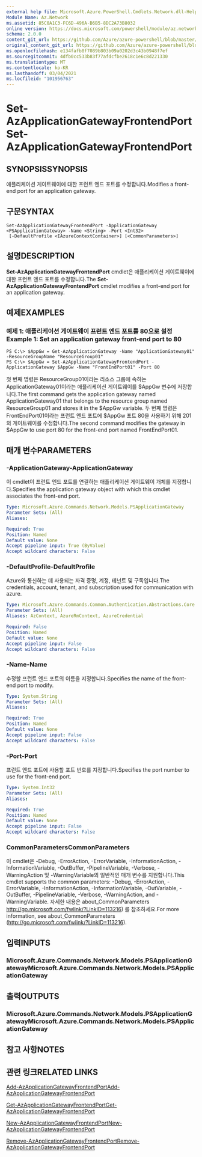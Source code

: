 ```yaml
---
external help file: Microsoft.Azure.PowerShell.Cmdlets.Network.dll-Help.xml
Module Name: Az.Network
ms.assetid: 85C0A1C3-FC6D-496A-B6B5-8DC2A73B8032
online version: https://docs.microsoft.com/powershell/module/az.network/set-azapplicationgatewayfrontendport
schema: 2.0.0
content_git_url: https://github.com/Azure/azure-powershell/blob/master/src/Network/Network/help/Set-AzApplicationGatewayFrontendPort.md
original_content_git_url: https://github.com/Azure/azure-powershell/blob/master/src/Network/Network/help/Set-AzApplicationGatewayFrontendPort.md
ms.openlocfilehash: e134fafb8f7089b803b09a0202d3c43b0948f7ef
ms.sourcegitcommit: 4dfb0cc533b83f77afdcfbe2618c1e6c8d221330
ms.translationtype: MT
ms.contentlocale: ko-KR
ms.lasthandoff: 03/04/2021
ms.locfileid: "101956763"
---
```

# <span data-ttu-id="dd11b-101">Set-AzApplicationGatewayFrontendPort</span><span class="sxs-lookup"><span data-stu-id="dd11b-101">Set-AzApplicationGatewayFrontendPort</span></span>

## <span data-ttu-id="dd11b-102">SYNOPSIS</span><span class="sxs-lookup"><span data-stu-id="dd11b-102">SYNOPSIS</span></span>
<span data-ttu-id="dd11b-103">애플리케이션 게이트웨이에 대한 프런트 엔드 포트를 수정합니다.</span><span class="sxs-lookup"><span data-stu-id="dd11b-103">Modifies a front-end port for an application gateway.</span></span>

## <span data-ttu-id="dd11b-104">구문</span><span class="sxs-lookup"><span data-stu-id="dd11b-104">SYNTAX</span></span>

```
Set-AzApplicationGatewayFrontendPort -ApplicationGateway <PSApplicationGateway> -Name <String> -Port <Int32>
 [-DefaultProfile <IAzureContextContainer>] [<CommonParameters>]
```

## <span data-ttu-id="dd11b-105">설명</span><span class="sxs-lookup"><span data-stu-id="dd11b-105">DESCRIPTION</span></span>
<span data-ttu-id="dd11b-106">**Set-AzApplicationGatewayFrontendPort** cmdlet은 애플리케이션 게이트웨이에 대한 프런트 엔드 포트를 수정합니다.</span><span class="sxs-lookup"><span data-stu-id="dd11b-106">The **Set-AzApplicationGatewayFrontendPort** cmdlet modifies a front-end port for an application gateway.</span></span>

## <span data-ttu-id="dd11b-107">예제</span><span class="sxs-lookup"><span data-stu-id="dd11b-107">EXAMPLES</span></span>

### <span data-ttu-id="dd11b-108">예제 1: 애플리케이션 게이트웨이 프런트 엔드 포트를 80으로 설정</span><span class="sxs-lookup"><span data-stu-id="dd11b-108">Example 1: Set an application gateway front-end port to 80</span></span>
```
PS C:\> $AppGw = Get-AzApplicationGateway -Name "ApplicationGateway01" -ResourceGroupName "ResourceGroup01"
PS C:\> $AppGw = Set-AzApplicationGatewayFrontendPort -ApplicationGateway $AppGw -Name "FrontEndPort01" -Port 80
```

<span data-ttu-id="dd11b-109">첫 번째 명령은 ResourceGroup01이라는 리소스 그룹에 속하는 ApplicationGateway01이라는 애플리케이션 게이트웨이를 $AppGw 변수에 저장합니다.</span><span class="sxs-lookup"><span data-stu-id="dd11b-109">The first command gets the application gateway named ApplicationGateway01 that belongs to the resource group named ResourceGroup01 and stores it in the $AppGw variable.</span></span>
<span data-ttu-id="dd11b-110">두 번째 명령은 FrontEndPort01이라는 프런트 엔드 포트에 $AppGw 포트 80을 사용하기 위해 201의 게이트웨이를 수정합니다.</span><span class="sxs-lookup"><span data-stu-id="dd11b-110">The second command modifies the gateway in $AppGw to use port 80 for the front-end port named FrontEndPort01.</span></span>

## <span data-ttu-id="dd11b-111">매개 변수</span><span class="sxs-lookup"><span data-stu-id="dd11b-111">PARAMETERS</span></span>

### <span data-ttu-id="dd11b-112">-ApplicationGateway</span><span class="sxs-lookup"><span data-stu-id="dd11b-112">-ApplicationGateway</span></span>
<span data-ttu-id="dd11b-113">이 cmdlet이 프런트 엔드 포트를 연결하는 애플리케이션 게이트웨이 개체를 지정합니다.</span><span class="sxs-lookup"><span data-stu-id="dd11b-113">Specifies the application gateway object with which this cmdlet associates the front-end port.</span></span>

```yaml
Type: Microsoft.Azure.Commands.Network.Models.PSApplicationGateway
Parameter Sets: (All)
Aliases:

Required: True
Position: Named
Default value: None
Accept pipeline input: True (ByValue)
Accept wildcard characters: False
```

### <span data-ttu-id="dd11b-114">-DefaultProfile</span><span class="sxs-lookup"><span data-stu-id="dd11b-114">-DefaultProfile</span></span>
<span data-ttu-id="dd11b-115">Azure와 통신하는 데 사용되는 자격 증명, 계정, 테넌트 및 구독입니다.</span><span class="sxs-lookup"><span data-stu-id="dd11b-115">The credentials, account, tenant, and subscription used for communication with azure.</span></span>

```yaml
Type: Microsoft.Azure.Commands.Common.Authentication.Abstractions.Core.IAzureContextContainer
Parameter Sets: (All)
Aliases: AzContext, AzureRmContext, AzureCredential

Required: False
Position: Named
Default value: None
Accept pipeline input: False
Accept wildcard characters: False
```

### <span data-ttu-id="dd11b-116">-Name</span><span class="sxs-lookup"><span data-stu-id="dd11b-116">-Name</span></span>
<span data-ttu-id="dd11b-117">수정할 프런트 엔드 포트의 이름을 지정합니다.</span><span class="sxs-lookup"><span data-stu-id="dd11b-117">Specifies the name of the front-end port to modify.</span></span>

```yaml
Type: System.String
Parameter Sets: (All)
Aliases:

Required: True
Position: Named
Default value: None
Accept pipeline input: False
Accept wildcard characters: False
```

### <span data-ttu-id="dd11b-118">-Port</span><span class="sxs-lookup"><span data-stu-id="dd11b-118">-Port</span></span>
<span data-ttu-id="dd11b-119">프런트 엔드 포트에 사용할 포트 번호를 지정합니다.</span><span class="sxs-lookup"><span data-stu-id="dd11b-119">Specifies the port number to use for the front-end port.</span></span>

```yaml
Type: System.Int32
Parameter Sets: (All)
Aliases:

Required: True
Position: Named
Default value: None
Accept pipeline input: False
Accept wildcard characters: False
```

### <span data-ttu-id="dd11b-120">CommonParameters</span><span class="sxs-lookup"><span data-stu-id="dd11b-120">CommonParameters</span></span>
<span data-ttu-id="dd11b-121">이 cmdlet은 -Debug, -ErrorAction, -ErrorVariable, -InformationAction, -InformationVariable, -OutBuffer, -PipelineVariable, -Verbose, -WarningAction 및 -WarningVariable의 일반적인 매개 변수를 지원합니다.</span><span class="sxs-lookup"><span data-stu-id="dd11b-121">This cmdlet supports the common parameters: -Debug, -ErrorAction, -ErrorVariable, -InformationAction, -InformationVariable, -OutVariable, -OutBuffer, -PipelineVariable, -Verbose, -WarningAction, and -WarningVariable.</span></span> <span data-ttu-id="dd11b-122">자세한 내용은 about_CommonParameters http://go.microsoft.com/fwlink/?LinkID=113216) 를 참조하세요.</span><span class="sxs-lookup"><span data-stu-id="dd11b-122">For more information, see about_CommonParameters (http://go.microsoft.com/fwlink/?LinkID=113216).</span></span>

## <span data-ttu-id="dd11b-123">입력</span><span class="sxs-lookup"><span data-stu-id="dd11b-123">INPUTS</span></span>

### <span data-ttu-id="dd11b-124">Microsoft.Azure.Commands.Network.Models.PSApplicationGateway</span><span class="sxs-lookup"><span data-stu-id="dd11b-124">Microsoft.Azure.Commands.Network.Models.PSApplicationGateway</span></span>

## <span data-ttu-id="dd11b-125">출력</span><span class="sxs-lookup"><span data-stu-id="dd11b-125">OUTPUTS</span></span>

### <span data-ttu-id="dd11b-126">Microsoft.Azure.Commands.Network.Models.PSApplicationGateway</span><span class="sxs-lookup"><span data-stu-id="dd11b-126">Microsoft.Azure.Commands.Network.Models.PSApplicationGateway</span></span>

## <span data-ttu-id="dd11b-127">참고 사항</span><span class="sxs-lookup"><span data-stu-id="dd11b-127">NOTES</span></span>

## <span data-ttu-id="dd11b-128">관련 링크</span><span class="sxs-lookup"><span data-stu-id="dd11b-128">RELATED LINKS</span></span>

[<span data-ttu-id="dd11b-129">Add-AzApplicationGatewayFrontendPort</span><span class="sxs-lookup"><span data-stu-id="dd11b-129">Add-AzApplicationGatewayFrontendPort</span></span>](./Add-AzApplicationGatewayFrontendPort.md)

[<span data-ttu-id="dd11b-130">Get-AzApplicationGatewayFrontendPort</span><span class="sxs-lookup"><span data-stu-id="dd11b-130">Get-AzApplicationGatewayFrontendPort</span></span>](./Get-AzApplicationGatewayFrontendPort.md)

[<span data-ttu-id="dd11b-131">New-AzApplicationGatewayFrontendPort</span><span class="sxs-lookup"><span data-stu-id="dd11b-131">New-AzApplicationGatewayFrontendPort</span></span>](./New-AzApplicationGatewayFrontendPort.md)

[<span data-ttu-id="dd11b-132">Remove-AzApplicationGatewayFrontendPort</span><span class="sxs-lookup"><span data-stu-id="dd11b-132">Remove-AzApplicationGatewayFrontendPort</span></span>](./Remove-AzApplicationGatewayFrontendPort.md)
